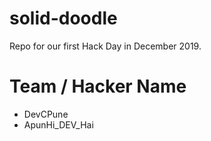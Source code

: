 # solid-doodle
Repo for our first Hack Day in December 2019.

# Team / Hacker Name
 * DevCPune
 * ApunHi_DEV_Hai
